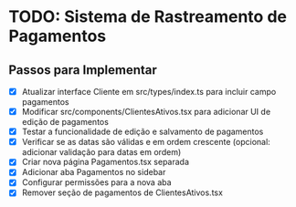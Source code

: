# TODO: Sistema de Rastreamento de Pagamentos

## Passos para Implementar
- [x] Atualizar interface Cliente em src/types/index.ts para incluir campo pagamentos
- [x] Modificar src/components/ClientesAtivos.tsx para adicionar UI de edição de pagamentos
- [x] Testar a funcionalidade de edição e salvamento de pagamentos
- [x] Verificar se as datas são válidas e em ordem crescente (opcional: adicionar validação para datas em ordem)
- [x] Criar nova página Pagamentos.tsx separada
- [x] Adicionar aba Pagamentos no sidebar
- [x] Configurar permissões para a nova aba
- [x] Remover seção de pagamentos de ClientesAtivos.tsx
